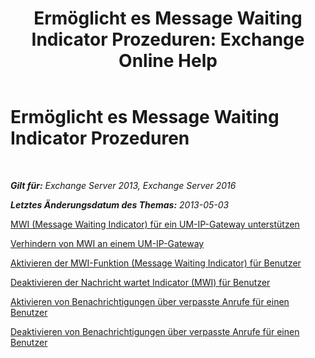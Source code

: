 ﻿---
title: 'Ermöglicht es Message Waiting Indicator Prozeduren: Exchange Online Help'
TOCTitle: Ermöglicht es Message Waiting Indicator Prozeduren
ms:assetid: 608082bc-015e-45ef-8ebc-f77465080381
ms:mtpsurl: https://technet.microsoft.com/de-de/library/Dn135233(v=EXCHG.150)
ms:contentKeyID: 54652690
ms.date: 05/23/2018
mtps_version: v=EXCHG.150
ms.translationtype: MT
---

# Ermöglicht es Message Waiting Indicator Prozeduren

 

_**Gilt für:** Exchange Server 2013, Exchange Server 2016_

_**Letztes Änderungsdatum des Themas:** 2013-05-03_

[MWI (Message Waiting Indicator) für ein UM-IP-Gateway unterstützen](allow-message-waiting-indicator-mwi-on-a-um-ip-gateway-exchange-2013-help.md)

[Verhindern von MWI an einem UM-IP-Gateway](prevent-message-waiting-indicator-mwi-on-a-um-ip-gateway-exchange-2013-help.md)

[Aktivieren der MWI-Funktion (Message Waiting Indicator) für Benutzer](enable-message-waiting-indicator-mwi-for-users-exchange-2013-help.md)

[Deaktivieren der Nachricht wartet Indicator (MWI) für Benutzer](disable-message-waiting-indicator-mwi-for-users-exchange-2013-help.md)

[Aktivieren von Benachrichtigungen über verpasste Anrufe für einen Benutzer](enable-missed-call-notifications-for-a-user-exchange-2013-help.md)

[Deaktivieren von Benachrichtigungen über verpasste Anrufe für einen Benutzer](disable-missed-call-notifications-for-a-user-exchange-2013-help.md)

